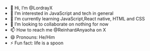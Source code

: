 - 👋 Hi, I’m @LordrayX
- 👀 I’m interested in JavaScript and tech in general 
- 🌱 I’m currently learning JavaScript,React native, HTML and CSS 
- 💞️ I’m looking to collaborate on nothing for now
- 📫 How to reach me @ReinhardAnyaoha on X
- 😄 Pronouns: He/Him
- ⚡ Fun fact: life is a spoon 

<!---
LordrayX/LordrayX is a ✨ special ✨ repository because its `README.md` (this file) appears on your GitHub profile.
You can click the Preview link to take a look at your changes.
--->
